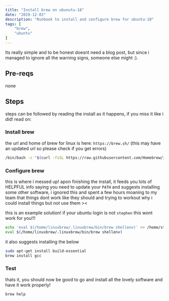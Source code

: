 ```yaml
---
title: "Install brew on ubunutu-18"
date: "2019-12-03"
description: "Runbook to install and configure brew for ubuntu-18"
tags: [
    "brew",
    "ubuntu"
]
---
```


Its really simple and to be honest doesnt need a blog post, but since i managed to ignore all the warning signs, someone else might :). 

## Pre-reqs

none

## Steps

steps can be followed by reading the install as it happens, if you miss it like i did! read on:

### Install brew

the url and home of brew for linux is here: `https://brew.sh/` (this may have an updated url so please check if you get errors)

``` bash
/bin/bash -c "$(curl -fsSL https://raw.githubusercontent.com/Homebrew/install/HEAD/install.sh)"
```

### Configure brew

this is where i messed up! apon finishing the install, it feeds you lots of HELPFUL info saying you need to update your `PATH` and suggests installing some other software, i ignored this and spent a few hours moaning to my team that things dont work like they should and trying to workout why i could install things but not use them ><

this is an example solution! if your ubuntu login is not `stephen` this wont work for you!!!

``` bash
echo 'eval $(/home/linuxbrew/.linuxbrew/bin/brew shellenv)' >> /home/stephen/.profile                                   
eval $(/home/linuxbrew/.linuxbrew/bin/brew shellenv)  
```

it also suggests installing the below

``` bash
sudo apt-get install build-essential
brew install gcc
```

### Test

thats it, you should now be good to go and install all the lovely software and have it work properly!

``` bash
brew help
```
